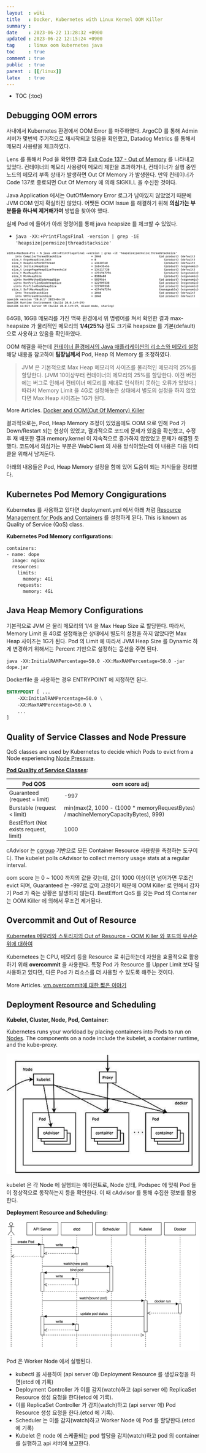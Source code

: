 ```yaml
---
layout  : wiki
title   : Docker, Kubernetes with Linux Kernel OOM Killer
summary : 
date    : 2023-06-22 11:28:32 +0900
updated : 2023-06-22 12:15:24 +0900
tag     : linux oom kubernetes java
toc     : true
comment : true
public  : true
parent  : [[/linux]]
latex   : true
---
```

* TOC
{:toc}

## Debugging OOM errors

사내에서 Kubernetes 환경에서 OOM Error 를 마주하였다. ArgoCD 를 통해 Admin 서버가 몇번씩 주기적으로 
재시작되고 있음을 확인했고, Datadog Metrics 를 통해서 메모리 사용량을 체크하였다.

Lens 를 통해서 Pod 을 확인한 결과 [Exit Code 137 - Out of Memory](https://support.circleci.com/hc/en-us/articles/115014359648-Exit-Code-137-Out-of-Memory) 를 나타내고 있었다.
컨테이너의 메모리 사용량이 메모리 제한을 초과하거나, 컨테이너가 실행 중인 노드의 메모리 부족 상태가 발생하면 Out Of Memory 가 발생한다. 만약 컨테이너가 Code 137로 종료되면 Out Of Memory 에 의해 SIGKILL 을 수신한 것이다.

Java Application 에서는 OutOfMemory Error 로그가 남아있지 않았었기 때문에 JVM OOM 인지 확실하진 않았다.
어쨋든 OOM Issue 를 해결하기 위해 __의심가는 부분들을 하나씩 제거해가며__ 방법을 찾아야 했다.

실제 Pod 에 들어가 아래 명령어를 통해 java heapsize 를 체크할 수 있었다.

- `java -XX:+PrintFlagsFinal -version | grep -iE 'heapsize|permsize|threadstacksize'`

![](/resource/wiki/linux-oom-killer/heapsize.png)

64GB, 16GB 메모리를 가진 맥북 환경에서 위 명령어를 쳐서 확인한 결과 max-heapsize 가 물리적인 메모리의 __1/4(25%)__ 정도 크기로 heapsize 를 기본(default)으로 사용하고 있음을 확인하였다.

OOM 해결을 하는데 [컨테이너 환경에서의 Java 애플리케이션의 리소스와 메모리 설정](https://findstar.pe.kr/2022/07/10/java-application-memory-size-on-container/) 해당 내용을 참고하여 __팀장님께서__ Pod, Heap 의 Memory 를 조정하였다.

> JVM 은 기본적으로 Max Heap 메모리의 사이즈를 물리적인 메모리의 25%를 할당한다. (JVM 10이상부터 컨테이너의 메모리의 25%를 할당한다. 이전 버전에는 버그로 인해서 컨테이너 메모리를 제대로 인식하지 못하는 오류가 있었다.) 따라서 Memory Limit 을 4G로 설정해놓은 상태에서 별도의 설정을 하지 않았다면 Max Heap 사이즈는 1G가 된다.

More Articles. [Docker and OOM(Out Of Memory) Killer](https://blog.2dal.com/2017/03/27/docker-and-oom-killer/)

결과적으로는, Pod, Heap Memory 조정이 있었음에도 OOM 으로 인해 Pod 가 Down/Restart 되는 현상이 있었고, 결과적으로 코드에 문제가 있음을 확신했고, 수정 후 재 배포한 결과 memory.kernel 이 지속적으로 증가하지 않았었고
문제가 해결된 듯 했다. 코드에서 의심가는 부분은 WebClient 의 사용 방식이었는데 이 내용은 다음 아티클을 위해서 남겨둔다.

아래의 내용들은 Pod, Heap Memory 설정을 함에 있어 도움이 되는 지식들을 정리했다.

## Kubernetes Pod Memory Congigurations

Kubernetes 를 사용하고 있다면 deployment.yml 에서 아래 처럼 [Resource Management for Pods and Containers](https://kubernetes.io/docs/concepts/configuration/manage-resources-containers/) 를 설정하게 된다. This is known as Quality of Service (QoS) class.

__Kubernetes Pod Memory configurations:__

```
containers:
- name: dope
  image: nginx
  resources:
    limits:
      memory: 4Gi
    requests:
      memory: 4Gi
```

## Java Heap Memory Configurations

기본적으로 JVM 은 물리 메모리의 1/4 을 Max Heap Size 로 할당한다. 따라서, Memory Limit 을 4G로 설정해놓은 상태에서 별도의 설정을 하지 않았다면 Max Heap 사이즈는 1G가 된다.
Pod 의 Limit 에 따라서 JVM Heap Size 를 Dynamic 하게 변경하기 위해서는 Percent 기반으로 설정하는 옵션을 주면 된다.

```
java -XX:InitialRAMPercentage=50.0 -XX:MaxRAMPercentage=50.0 -jar dope.jar
```

Dockerfile 을 사용하는 경우 ENTRYPOINT 에 지정하면 된다.

```dockerfile
ENTRYPOINT [ ... 
    -XX:InitialRAMPercentage=50.0 \
    -XX:MaxRAMPercentage=50.0 \ 
    ...
]
```

## Quality of Service Classes and Node Pressure

QoS classes are used by Kubernetes to decide which Pods to evict from a Node experiencing [Node Pressure](https://kubernetes.io/docs/concepts/scheduling-eviction/node-pressure-eviction/).

__[Pod Quality of Service Classes](https://kubernetes.io/docs/concepts/workloads/pods/pod-qos/)__:

| Pod QOS                                | oom score adj                                                                     |
|----------------------------------------|-----------------------------------------------------------------------------------|
| Guaranteed (request = limit)           | -997                                                                              |
| Burstable  (request < limit)           | min(max(2, 1000 - (1000 * memoryRequestBytes) / machineMemoryCapacityBytes), 999) |
| BestEffort (Not exists request, limit) | 1000                                                                              |

cAdvisor 는 [cgroup](https://baekjungho.github.io/wiki/linux/linux-cgroup/) 기반으로 모든 Container Resource 사용량을 측정하는 도구이다. The kubelet polls cAdvisor to collect memory usage stats at a regular interval.

oom score 는 0 ~ 1000 까지의 값을 갖는데, 값이 1000 이상이면 넘어가면 무조건 evict 되며, Guaranteed 는 -997로 값이 고정이기 때문에 OOM Killer 로 인해서 갑자기 Pod 가 죽는 상황은 발생하지 않는다.
BestEffort QoS 를 갖는 Pod 의 Container 는 OOM Killer 에 의해서 무조건 제거된다.

## Overcommit and Out of Resource

[Kubernetes 메모리와 스토리지의 Out of Resource - OOM Killer 와 포드의 우선순위에 대하여](https://m.blog.naver.com/alice_k106/221676471427)

Kubernetees 는 CPU, 메모리 등을 Resource 로 취급하는데 자원을 효율적으로 활용하기 위해 __overcommit__ 을 사용한다.
특정 Pod 가 Resource 를 Upper Limit 보다 덜 사용하고 있다면, 다른 Pod 가 리소스를 더 사용할 수 있도록 해주는 것이다.

More Articles. [vm.overcommit에 대한 짧은 이야기](https://brunch.co.kr/@alden/16)

## Deployment Resource and Scheduling

__Kubelet, Cluster, Node, Pod, Container__:

Kubernetes runs your workload by placing containers into Pods to run on [Nodes](https://kubernetes.io/docs/concepts/architecture/nodes/). The components on a node include the kubelet, a container runtime, and the kube-proxy.

![](/resource/wiki/kubernetes-architecture/kubelet.png)

kubelet 은 각 Node 에 실행되는 에이전트로, Node 상태, Podspec 에 맞춰 Pod 들이 정상적으로 동작하는지 등을 확인한다. 이 때 cAdvisor 를 통해 수집한 정보를 활용한다.

__Deployment Resource and Scheduling:__

![](/resource/wiki/kubernetes-architecture/controller.png)

Pod 은 Worker Node 에서 실행된다.

- kubectl 을 사용하여 (api server 에) Deployment Resource 를 생성요청을 하면(etcd 에 기록)
- Deployment Controller 가 이를 감지(watch)하고 (api server 에) ReplicaSet Resource 생성 요청을 한다(etcd 에 기록).
- 이를 ReplicaSet Controller 가 감지(watch)하고 (api server 에) Pod Resource 생성 요청을 한다.(etcd 에 기록).
- Scheduler 는 이를 감지(watch)하고 Worker Node 에 Pod 를 할당한다.(etcd 에 기록)
- Kubelet 은 node 에 스케줄되는 pod 할당을 감지(watch)하고 pod 의 container 를 실행하고 api 서버에 보고한다.

